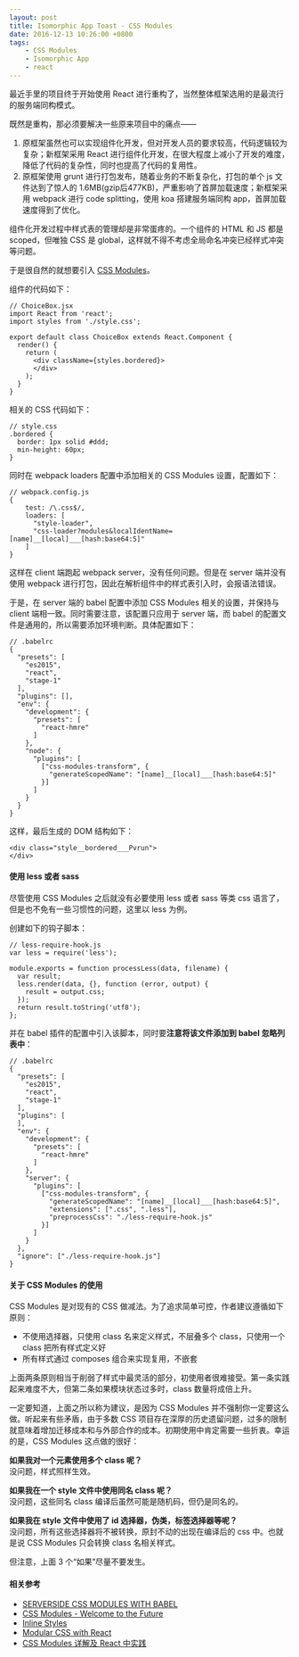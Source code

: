 ```yaml
---
layout: post
title: Isomorphic App Toast - CSS Modules
date: 2016-12-13 10:26:00 +0800
tags: 
    - CSS Modules
    - Isomorphic App
    - react
---
```


最近手里的项目终于开始使用 React 进行重构了，当然整体框架选用的是最流行的服务端同构模式。

既然是重构，那必须要解决一些原来项目中的痛点——

1. 原框架虽然也可以实现组件化开发，但对开发人员的要求较高，代码逻辑较为复杂；新框架采用 React 进行组件化开发，在很大程度上减小了开发的难度，降低了代码的复杂性，同时也提高了代码的复用性。
2. 原框架使用 grunt 进行打包发布，随着业务的不断复杂化，打包的单个 js 文件达到了惊人的 1.6MB(gzip后477KB)，严重影响了首屏加载速度；新框架采用 webpack 进行 code splitting，使用 koa 搭建服务端同构 app，首屏加载速度得到了优化。

组件化开发过程中样式表的管理却是非常蛋疼的。一个组件的 HTML 和 JS 都是 scoped，但唯独 CSS 是 global，这样就不得不考虑全局命名冲突已经样式冲突等问题。

于是很自然的就想要引入 [CSS Modules](https://github.com/css-modules/css-modules)。

组件的代码如下：

```
// ChoiceBox.jsx
import React from 'react';
import styles from './style.css';

export default class ChoiceBox extends React.Component {
  render() {
    return (
      <div className={styles.bordered}>
      </div>
    );
  }
}
```

相关的 CSS 代码如下：

```
// style.css
.bordered {
  border: 1px solid #ddd;
  min-height: 60px;
}
```

同时在 webpack loaders 配置中添加相关的 CSS Modules 设置，配置如下：

```
// webpack.config.js
{
    test: /\.css$/,
    loaders: [
      "style-loader",
      "css-loader?modules&localIdentName=[name]__[local]___[hash:base64:5]"
    ]
}
```

这样在 client 端跑起 webpack server，没有任何问题。但是在 server 端并没有使用 webpack 进行打包，因此在解析组件中的样式表引入时，会报语法错误。

于是，在 server 端的 babel 配置中添加 CSS Modules 相关的设置，并保持与 client 端相一致。同时需要注意，该配置只应用于 server 端，而 babel 的配置文件是通用的，所以需要添加环境判断。具体配置如下：

```
// .babelrc
{
  "presets": [
    "es2015",
    "react",
    "stage-1"
  ],
  "plugins": [],
  "env": {
    "development": {
      "presets": [
        "react-hmre"
      ]
    },
    "node": {
      "plugins": [
        ["css-modules-transform", {
          "generateScopedName": "[name]__[local]___[hash:base64:5]"
        }]
      ]
    }
  }
}
```

这样，最后生成的 DOM 结构如下：

```
<div class="style__bordered___Pvrun">
</div>
```

#### 使用 less 或者 sass 

尽管使用 CSS Modules 之后就没有必要使用 less 或者 sass 等类 css 语言了，但是也不免有一些习惯性的问题，这里以 less 为例。

创建如下的钩子脚本：

```
// less-require-hook.js
var less = require('less');

module.exports = function processLess(data, filename) {
  var result;
  less.render(data, {}, function (error, output) {
    result = output.css;
  });
  return result.toString('utf8');
};
```

并在 babel 插件的配置中引入该脚本，同时要**注意将该文件添加到 babel 忽略列表中**：

```
// .babelrc
{
  "presets": [
    "es2015",
    "react",
    "stage-1"
  ],
  "plugins": [
  ],
  "env": {
    "development": {
      "presets": [
        "react-hmre"
      ]
    },
    "server": {
      "plugins": [
        ["css-modules-transform", {
          "generateScopedName": "[name]__[local]___[hash:base64:5]",
          "extensions": [".css", ".less"],
          "preprocessCss": "./less-require-hook.js"
        }]
      ]
    }
  },
  "ignore": ["./less-require-hook.js"]
}
```

#### 关于 CSS Modules 的使用

CSS Modules 是对现有的 CSS 做减法。为了追求简单可控，作者建议遵循如下原则：

- 不使用选择器，只使用 class 名来定义样式，不层叠多个 class，只使用一个 class 把所有样式定义好
- 所有样式通过 composes 组合来实现复用，不嵌套

上面两条原则相当于削弱了样式中最灵活的部分，初使用者很难接受。第一条实践起来难度不大，但第二条如果模块状态过多时，class 数量将成倍上升。

一定要知道，上面之所以称为建议，是因为 CSS Modules 并不强制你一定要这么做。听起来有些矛盾，由于多数 CSS 项目存在深厚的历史遗留问题，过多的限制就意味着增加迁移成本和与外部合作的成本。初期使用中肯定需要一些折衷。幸运的是，CSS Modules 这点做的很好：

**如果我对一个元素使用多个 class 呢？**  
没问题，样式照样生效。

**如果我在一个 style 文件中使用同名 class 呢？**  
没问题，这些同名 class 编译后虽然可能是随机码，但仍是同名的。

**如果我在 style 文件中使用了 id 选择器，伪类，标签选择器等呢？**  
没问题，所有这些选择器将不被转换，原封不动的出现在编译后的 css 中。也就是说 CSS Modules 只会转换 class 名相关样式。

但注意，上面 3 个“如果”尽量不要发生。



#### 相关参考

- [SERVERSIDE CSS MODULES WITH BABEL](http://madole.xyz/serverside-css-modules-with-babel/)
- [CSS Modules - Welcome to the Future](http://glenmaddern.com/articles/css-modules)
- [Inline Styles](https://github.com/AmBeta/react-redux-universal-hot-example/blob/master/docs/InlineStyles.md)
- [Modular CSS with React](https://medium.com/@pioul/modular-css-with-react-61638ae9ea3e#.uqj1r2ceb)
- [CSS Modules 详解及 React 中实践](https://github.com/camsong/blog/issues/5)